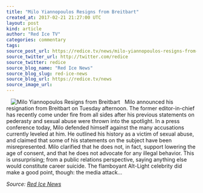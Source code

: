 ```yaml
---
title: "Milo Yiannopoulos Resigns from Breitbart"
created_at: 2017-02-21 21:27:00 UTC
layout: post
kind: article
author: "Red Ice TV"
categories: commentary
tags: 
source_post_url: https://redice.tv/news/milo-yiannopoulos-resigns-from-breitbart
source_twitter_url: http://twitter.com/redice
source_twitter: redice
source_blog_name: "Red Ice News"
source_blog_slug: red-ice-news
source_blog_url: https://redice.tv/news
source_image_url: 
---
```

<img align="left" hspace="12" alt="Milo Yiannopoulos Resigns from Breitbart" src="https://rdice.net/a/c/n/17/02212226-milo.9cd7b47f.jpg"> Milo announced his resignation from Breitbart on Tuesday afternoon. The former editor-in-chief has recently come under fire from all sides after his previous statements on pederasty and sexual abuse were thrown into the spotlight. In a press conference today, Milo defended himself against the many accusations currently leveled at him. He outlined his history as a victim of sexual abuse, and claimed that some of his statements on the subject have been misrepresented. Milo clarified that he does not, in fact, support lowering the age of consent, and that he does not advocate for any illegal behavior. This is unsurprising; from a public relations perspective, saying anything else would constitute career suicide. The flamboyant Alt-Light celebrity did make a good point, though: the media attack&#8230;<div class="">
    <i>Source: <a href="https://redice.tv/news">Red Ice News</a></i>
</div>

